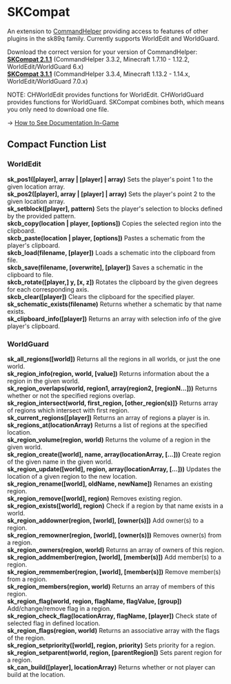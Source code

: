 SKCompat
========

An extension to [CommandHelper](https://github.com/sk89q/CommandHelper) providing access to features of other plugins in the sk89q family. Currently supports WorldEdit and WorldGuard.

Download the correct version for your version of CommandHelper:
<br>**[SKCompat 2.1.1](https://github.com/jb-aero/SKCompat/commit/058a9fd2bf812af7b76516d751edf89ce95936c3)** (CommandHelper 3.3.2, Minecraft 1.7.10 - 1.12.2, WorldEdit/WorldGuard 6.x)
<br>**[SKCompat 3.1.1](https://letsbuild.net/jenkins/job/SKCompat/lastSuccessfulBuild/)** (CommandHelper 3.3.4, Minecraft 1.13.2 - 1.14.x, WorldEdit/WorldGuard 7.0.x)

NOTE: CHWorldEdit provides functions for WorldEdit. CHWorldGuard provides functions for WorldGuard. SKCompat combines both, which means you only need to download one file.

-> [How to See Documentation In-Game](https://github.com/jb-aero/SKCompat/blob/master/DOCUMENTATION.md)

## Compact Function List
### WorldEdit

**sk_pos1([player], array | [player] | array)** Sets the player's point 1 to the given location array.<br>
**sk_pos2([player], array | [player] | array)** Sets the player's point 2 to the given location array.<br>
**sk_setblock([player], pattern)** Sets the player's selection to blocks defined by the provided pattern.<br>
**skcb_copy(location | player, [options])** Copies the selected region into the clipboard.<br>
**skcb_paste(location | player, [options])** Pastes a schematic from the player's clipboard.<br>
**skcb_load(filename, [player])** Loads a schematic into the clipboard from file.<br>
**skcb_save(filename, [overwrite], [player])** Saves a schematic in the clipboard to file.<br>
**skcb_rotate([player,] y, [x, z])** Rotates the clipboard by the given degrees for each corresponding axis.<br>
**skcb_clear([player])** Clears the clipboard for the specified player.<br>
**sk_schematic_exists(filename)** Returns whether a schematic by that name exists.<br>
**sk_clipboard_info([player])** Returns an array with selection info of the give player's clipboard.

### WorldGuard

**sk_all_regions([world])** Returns all the regions in all worlds, or just the one world.<br>
**sk_region_info(region, world, [value])** Returns information about the a region in the given world.<br>
**sk_region_overlaps(world, region1, array(region2, [regionN...]))** Returns whether or not the specified regions overlap.<br>
**sk_region_intersect(world, first_region, [other_region(s)]}** Returns array of regions which intersect with first region.<br>
**sk_current_regions([player])** Returns an array of regions a player is in.<br>
**sk_regions_at(locationArray)** Returns a list of regions at the specified location.<br>
**sk_region_volume(region, world)** Returns the volume of a region in the given world.<br>
**sk_region_create([world], name, array(locationArray, [...]))** Create region of the given name in the given world.<br>
**sk_region_update([world], region, array(locationArray, [...]))** Updates the location of a given region to the new location.<br>
**sk_region_rename([world], oldName, newName])** Renames an existing region.<br>
**sk_region_remove([world], region)** Removes existing region.<br>
**sk_region_exists([world], region)** Check if a region by that name exists in a world.<br>
**sk_region_addowner(region, [world], [owner(s)])** Add owner(s) to a region.<br>
**sk_region_remowner(region, [world], [owner(s)])** Removes owner(s) from a region.<br>
**sk_region_owners(region, world)** Returns an array of owners of this region.<br>
**sk_region_addmember(region, [world], [member(s)])** Add member(s) to a region.<br>
**sk_region_remmember(region, [world], [member(s)])** Remove member(s) from a region.<br>
**sk_region_members(region, world)** Returns an array of members of this region.<br>
**sk_region_flag(world, region, flagName, flagValue, [group])** Add/change/remove flag in a region.<br>
**sk_region_check_flag(locationArray, flagName, [player])** Check state of selected flag in defined location.<br>
**sk_region_flags(region, world)** Returns an associative array with the flags of the region.<br>
**sk_region_setpriority([world], region, priority)** Sets priority for a region.<br>
**sk_region_setparent(world, region, [parentRegion])** Sets parent region for a region.<br>
**sk_can_build([player], locationArray)** Returns whether or not player can build at the location.
